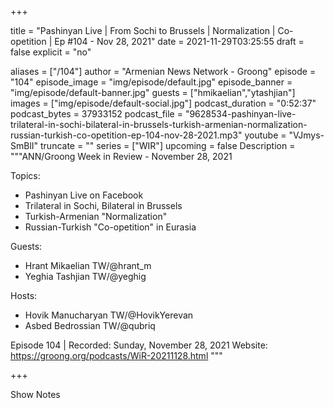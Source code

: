 
+++

title = "Pashinyan Live | From Sochi to Brussels | Normalization | Co-opetition | Ep #104 - Nov 28, 2021"
date = 2021-11-29T03:25:55
draft = false
explicit = "no"

aliases = ["/104"]
author = "Armenian News Network - Groong"
episode = "104"
episode_image = "img/episode/default.jpg"
episode_banner = "img/episode/default-banner.jpg"
guests = ["hmikaelian","ytashjian"]
images = ["img/episode/default-social.jpg"]
podcast_duration = "0:52:37"
podcast_bytes = 37933152
podcast_file = "9628534-pashinyan-live-trilateral-in-sochi-bilateral-in-brussels-turkish-armenian-normalization-russian-turkish-co-opetition-ep-104-nov-28-2021.mp3"
youtube = "VJmys-SmBlI"
truncate = ""
series = ["WIR"]
upcoming = false
Description = """ANN/Groong Week in Review - November 28, 2021

Topics:
* Pashinyan Live on Facebook
* Trilateral in Sochi, Bilateral in Brussels
* Turkish-Armenian "Normalization"
* Russian-Turkish "Co-opetition" in Eurasia

Guests:
* Hrant Mikaelian TW/@hrant_m
* Yeghia Tashjian TW/@yeghig

Hosts:
* Hovik Manucharyan TW/@HovikYerevan
* Asbed Bedrossian TW/@qubriq

Episode 104 | Recorded: Sunday, November 28, 2021
Website: https://groong.org/podcasts/WiR-20211128.html
"""

+++

Show Notes

